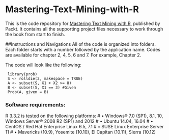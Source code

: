 # Mastering-Text-Mining-with-R
This is the code repository for [Mastering Text Mining with R](https://www.packtpub.com/big-data-and-business-intelligence/mastering-text-mining-r?utm_source=github&utm_medium=repository&utm_content=9781783551811), published by Packt. It contains all the supporting project files necessary to work through the book from start to finish.

##Instructions and Navigations
All of the code is organized into folders. Each folder starts with a number followed by the application name. Codes are available for chapter 2, 4, 5, 6 and 7. For example, Chapter 2.

The code will look like the following:

     library(prob)
     S <- rolldie(2, makespace = TRUE)
     A <- subset(S, X1 + X2 >= 8)
     B <- subset(S, X1 == 3) #Given
     Prob(A, given = B)
     
### Software requirements:
R 3.3.2 is tested on the following platforms:
            # •	Windows® 7.0 (SP1), 8.1, 10, Windows Server® 2008 R2 (SP1) and 2012
             # •	Ubuntu 14.04, 16.04
             # •	CentOS / Red Hat Enterprise Linux 6.5, 7.1
             # •	SUSE Linux Enterprise Server 11
             # •	Mavericks (10.9), Yosemite (10.10), El Capitan (10.11), Sierra (10.12)

